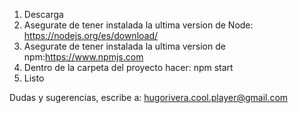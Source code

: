 1. Descarga
2. Asegurate de tener instalada la ultima version de Node: https://nodejs.org/es/download/
3. Asegurate de tener instalada la ultima version de npm:https://www.npmjs.com
4. Dentro de la carpeta del proyecto hacer: npm start
5. Listo

Dudas y sugerencias, escribe a: hugorivera.cool.player@gmail.com
